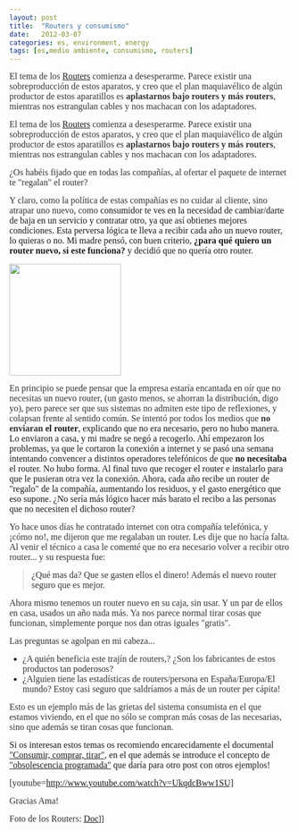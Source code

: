 ```yaml
---
layout: post
title:  "Routers y consumismo"
date:   2012-03-07
categories: es, environment, energy
tags: [es,medio ambiente, consumismo, routers]
---
```



<span style="color:#333333;"><span style="font-family:Ubuntu;"><span style="font-size:medium;">El tema de los <a href="http://es.wikipedia.org/wiki/Router" target="_blank">Routers</a> comienza a desesperarme. Parece existir una sobreproducción de estos aparatos, y creo que el plan maquiavélico de algún productor de estos aparatillos es </span></span></span><strong><span style="color:#333333;"><span style="font-family:Ubuntu;"><span style="font-size:medium;">aplastarnos bajo routers y más routers</span></span></span></strong><span style="color:#333333;"><span style="font-family:Ubuntu;"><span style="font-size:medium;">, mientras nos estrangulan cables y nos machacan con los adaptadores.</span></span></span>


<span style="color:#333333;"><span style="font-family:Ubuntu;"><span style="font-size:medium;">El tema de los <a href="http://es.wikipedia.org/wiki/Router" target="_blank">Routers</a> comienza a desesperarme. Parece existir una sobreproducción de estos aparatos, y creo que el plan maquiavélico de algún productor de estos aparatillos es </span></span></span><strong><span style="color:#333333;"><span style="font-family:Ubuntu;"><span style="font-size:medium;">aplastarnos bajo routers y más routers</span></span></span></strong><span style="color:#333333;"><span style="font-family:Ubuntu;"><span style="font-size:medium;">, mientras nos estrangulan cables y nos machacan con los adaptadores.</span></span></span>

<span style="color:#333333;"><span style="font-family:Ubuntu;"><span style="font-size:medium;">¿Os habéis fijado que en todas las compañías, al ofertar el paquete de internet te "regalan" el router?</span></span></span>

<span style="color:#333333;"><span style="font-family:Ubuntu;"><span style="font-size:medium;">Y claro, como la política de estas compañías es no cuidar al cliente, sino atrapar uno nuevo, como </span></span></span><span style="font-family:Ubuntu;"><span style="font-size:medium;">consumidor te ves en la necesidad de cambiar/darte de baja en un servicio y contratar otro, ya que así obtienes mejores condiciones. Esta perversa lógica te lleva a recibir cada año un nuevo router, lo quieras o no. Mi madre pensó, con buen criterio,</span></span><strong><span style="font-family:Ubuntu;"><span style="font-size:medium;"> ¿para qué quiero un router nuevo, si este funciona?</span></span></strong><span style="font-family:Ubuntu;"><span style="font-size:medium;"> y decidió que no quería otro router.</span></span>

<span style="font-family:Ubuntu;"><span style="font-size:medium;"><img class="alignright" src="http://www.elmasacre.com/fotos/15819203.jpg" alt="" width="200" height="200" /></span></span>

<span style="color:#333333;"><span style="font-family:Ubuntu;"><span style="font-size:medium;">En principio se puede pensar que la empresa estaría encantada en oír que no necesitas un nuevo router, (un gasto menos, se ahorran la distribución, digo yo), pero parece ser que sus sistemas no admiten este tipo de reflexiones, y colapsan frente al sentido común. Se intentó por todos los medios que </span></span></span><strong><span style="color:#333333;"><span style="font-family:Ubuntu;"><span style="font-size:medium;">no enviaran</span></span></span></strong><strong><span style="font-family:Ubuntu;"><span style="font-size:medium;"> el router</span></span></strong><span style="font-family:Ubuntu;"><span style="font-size:medium;">, explicando que no era necesario, pero no hubo manera. Lo enviaron a casa, y mi madre se negó a recogerlo. Ahí empezaron los problemas, ya que le cortaron la conexión a internet y se pasó una semana intentando convencer a distintos operadores telefónicos de que</span></span><strong><span style="font-family:Ubuntu;"><span style="font-size:medium;"> no necesitaba</span></span></strong><span style="font-family:Ubuntu;"><span style="font-size:medium;"> el router. No hubo forma. Al final tuvo que recoger el router e instalarlo para que le pusieran otra vez la conexión. Ahora, cada año recibe un router de "regalo" de la compañía, aumentando los residuos, y el gasto energético que eso supone. ¿No sería más lógico hacer más barato el recibo a las personas que no necesiten el dichoso router?</span></span>

<span style="color:#333333;"><span style="font-family:Ubuntu;"><span style="font-size:medium;">Yo hace unos días he contratado internet con otra compañía telefónica, y ¡cómo no!, me dijeron que me regalaban un router. Les dije que no hacía falta. Al venir el técnico a casa le comenté que no era necesario volver a recibir otro router... y su respuesta fue:</span></span></span>
<blockquote><span style="color:#333333;"><span style="font-family:Ubuntu;"><span style="font-size:medium;">¿Qué mas da? Que se gasten ellos el dinero! Además el nuevo router seguro que es mejor.</span></span></span></blockquote>
<span style="color:#333333;"><span style="font-family:Ubuntu;"><span style="font-size:medium;">Ahora mismo tenemos un router nuevo en su caja, sin usar. Y un par de ellos en casa, usados un año nada más. Ya nos parece normal tirar cosas que funcionan, simplemente porque nos dan otras iguales "gratis".</span></span></span>

<span style="color:#333333;"><span style="font-family:Ubuntu;"><span style="font-size:medium;">Las preguntas se agolpan en mi cabeza...</span></span></span>
<ul>
	<li><span style="color:#333333;"><span style="font-family:Ubuntu;"><span style="font-size:medium;">¿A quién beneficia este trajín de routers,? ¿Son los fabricantes de estos productos tan poderosos?</span></span></span></li>
	<li><span style="color:#333333;"><span style="font-family:Ubuntu;"><span style="font-size:medium;">¿Alguien tiene las estadísticas de routers/persona en España/Europa/El mundo? Estoy casi seguro que saldríamos a más de un router per cápita!</span></span></span></li>
</ul>
<span style="color:#333333;"><span style="font-family:Ubuntu;"><span style="font-size:medium;">Esto es un ejemplo más de las grietas del sistema consumista en el que estamos viviendo, en el que no sólo se compran más cosas de las necesarias, sino que además se tiran cosas que funcionan.</span></span></span>

<span style="font-size:medium;font-family:Ubuntu;">Si os interesan estos temas os recomiendo encarecidamente el documental</span><a style="font-size:medium;font-family:Ubuntu;" href="http://www.youtube.com/watch?v=UkqdcBww1SU" target="_blank"> "Consumir, comprar, tirar"</a><span style="font-size:medium;font-family:Ubuntu;">, en el que además se introduce el concepto de </span><a style="font-size:medium;font-family:Ubuntu;" href="http://es.wikipedia.org/wiki/Obsolescencia_programada" target="_blank">"obsolescencia programada"</a><span style="font-size:medium;font-family:Ubuntu;"> que daría para otro post con otros ejemplos!</span>

<span style="color:#333333;"><span style="font-family:Ubuntu;"><span style="font-size:medium;">[youtube=http://www.youtube.com/watch?v=UkqdcBww1SU]</span></span></span>

<span style="color:#333333;"><span style="font-family:Ubuntu;"><span style="font-size:medium;">Gracias Ama!</span></span></span>

<span style="color:#333333;"><span style="font-family:Ubuntu;"><span style="font-size:medium;">Foto de los Routers: <a href="http://www.flickr.com/photos/doc87/" target="_blank">Doc</a></span></span></span>]]
